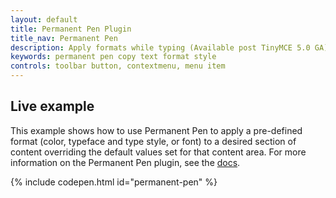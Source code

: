 ```yaml
---
layout: default
title: Permanent Pen Plugin
title_nav: Permanent Pen
description: Apply formats while typing (Available post TinyMCE 5.0 GA)
keywords: permanent pen copy text format style
controls: toolbar button, contextmenu, menu item
---
```


## Live example

This example shows how to use Permanent Pen to apply a pre-defined format (color, typeface and type style, or font) to a desired section of content overriding the default values set for that content area. For more information on the Permanent Pen plugin, see the [docs]({{site.baseurl}}/plugins/permanentpen/).

{% include codepen.html id="permanent-pen" %}
